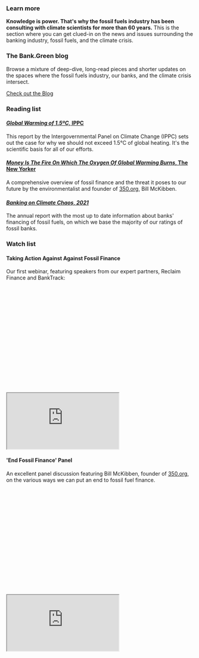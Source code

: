 ### Learn more

**Knowledge is power. That's why the fossil fuels industry has been consulting with climate scientists for more than 60 years.** This is the section where you can get clued-in on the news and issues surrounding the banking industry, fossil fuels, and the climate crisis.

### The Bank.Green blog

Browse a mixture of deep-dive, long-read pieces and shorter updates on the spaces where the fossil fuels industry, our banks, and the climate crisis intersect.

<p class="text-center py-2">
    <a class="button-green w-auto inline-block no-underline" href="https://bank.green/blog"><span class="text-white no-underline">Check out the Blog</span></a>
</p>

### Reading list

#### [_Global Warming of 1.5ºC,_ IPPC](https://www.ipcc.ch/sr15/)

This report by the Intergovernmental Panel on Climate Change (IPPC) sets out the case for why we should not exceed 1.5°C of global heating. It's the scientific basis for all of our efforts.

#### [_Money Is The Fire On Which The Oxygen Of Global Warming Burns_, The New Yorker](https://www.newyorker.com/news/daily-comment/money-is-the-oxygen-on-which-the-fire-of-global-warming-burns)

A comprehensive overview of fossil finance and the threat it poses to our future by the environmentalist and founder of [350.org](https://350.org/), Bill McKibben.

#### **_[Banking on Climate Chaos, 2021](https://www.ran.org/bankingonclimatechaos2021/)_**

The annual report with the most up to date information about banks' financing of fossil fuels, on which we base the majority of our ratings of fossil banks.

### Watch list

#### Taking Action Against Against Fossil Finance

Our first webinar, featuring speakers from our expert partners, Reclaim Finance and BankTrack:

<div
    class="w-full relative"
    style="padding-top: 56.25%"
>
    <iframe
        class="w-full h-full absolute inset-0"
        loading="lazy"
        src="https://www.youtube.com/embed/ifULcV6IDXw?start=2447"
        sandbox="allow-same-origin allow-scripts"
        allowfullscreen="allowfullscreen"
    ></iframe>
</div>

#### 'End Fossil Finance' Panel

An excellent panel discussion featuring Bill McKibben, founder of [350.org](http://350.org), on the various ways we can put an end to fossil fuel finance.

<div
    class="w-full relative"
    style="padding-top: 56.25%"
>
    <iframe
        class="w-full h-full absolute inset-0"
        loading="lazy"
        src="https://www.youtube.com/embed/ftxsW_3eBKw?start=345"
        sandbox="allow-same-origin allow-scripts"
        allowfullscreen="allowfullscreen"
    ></iframe>
</div>

